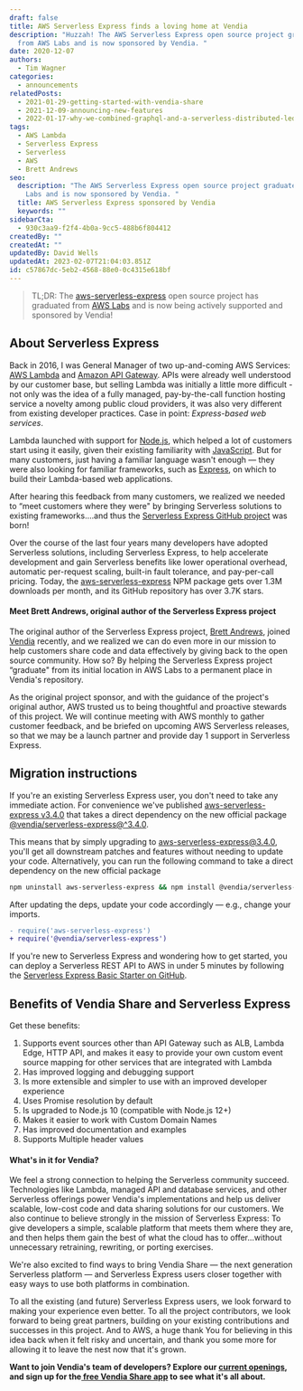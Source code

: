 ```yaml
---
draft: false
title: AWS Serverless Express finds a loving home at Vendia
description: "Huzzah! The AWS Serverless Express open source project graduates
  from AWS Labs and is now sponsored by Vendia. "
date: 2020-12-07
authors:
  - Tim Wagner
categories:
  - announcements
relatedPosts:
  - 2021-01-29-getting-started-with-vendia-share
  - 2021-12-09-announcing-new-features
  - 2022-01-17-why-we-combined-graphql-and-a-serverless-distributed-ledger
tags:
  - AWS Lambda
  - Serverless Express
  - Serverless
  - AWS
  - Brett Andrews
seo:
  description: "The AWS Serverless Express open source project graduates from AWS
    Labs and is now sponsored by Vendia. "
  title: AWS Serverless Express sponsored by Vendia
  keywords: ""
sidebarCta:
  - 930c3aa9-f2f4-4b0a-9cc5-488b6f804412
createdBy: ""
createdAt: ""
updatedBy: David Wells
updatedAt: 2023-02-07T21:04:03.851Z
id: c57867dc-5eb2-4568-88e0-0c4315e618bf
---
```


> TL;DR: The [aws-serverless-express](https://github.com/vendia/serverless-express) open source project has graduated from [AWS Labs](https://github.com/awslabs/) and is now being actively supported and sponsored by Vendia!

## About Serverless Express

Back in 2016, I was General Manager of two up-and-coming AWS Services: [AWS Lambda](https://aws.amazon.com/lambda/) and [Amazon API Gateway](https://aws.amazon.com/api-gateway/). APIs were already well understood by our customer base, but selling Lambda was initially a little more difficult - not only was the idea of a fully managed, pay-by-the-call function hosting service a novelty among public cloud providers, it was also very different from existing developer practices. Case in point: *Express-based web services*.

Lambda launched with support for [Node.js](https://nodejs.org/en/), which helped a lot of customers start using it easily, given their existing familiarity with [JavaScript](https://www.javascript.com/). But for many customers, just having a familiar language wasn't enough — they were also looking for familiar frameworks, such as [Express](https://expressjs.com/), on which to build their Lambda-based web applications.

After hearing this feedback from many customers, we realized we needed to “meet customers where they were" by bringing Serverless solutions to existing frameworks….and thus the [Serverless Express GitHub project](https://github.com/vendia/serverless-express) was born!

Over the course of the last four years many developers have adopted Serverless solutions, including Serverless Express, to help accelerate development and gain Serverless benefits like lower operational overhead, automatic per-request scaling, built-in fault tolerance, and pay-per-call pricing. Today, the [aws-serverless-express](https://www.npmjs.com/package/aws-serverless-express) NPM package gets over 1.3M downloads per month, and its GitHub repository has over 3.7K stars.

#### Meet Brett Andrews, original author of the Serverless Express project

The original author of the Serverless Express project, [Brett Andrews](https://twitter.com/AWSbrett), joined [Vendia](https://vendia.com/) recently, and we realized we can do even more in our mission to help customers share code and data effectively by giving back to the open source community. How so? By helping the Serverless Express project “graduate" from its initial location in AWS Labs to a permanent place in Vendia's repository.

As the original project sponsor, and with the guidance of the project's original author, AWS trusted us to being thoughtful and proactive stewards of this project. We will continue meeting with AWS monthly to gather customer feedback, and be briefed on upcoming AWS Serverless releases, so that we may be a launch partner and provide day 1 support in Serverless Express.

## Migration instructions

If you're an existing Serverless Express user, you don't need to take any immediate action. For convenience we've published [aws-serverless-express v3.4.0](https://www.npmjs.com/package/aws-serverless-express) that takes a direct dependency on the new official package [@vendia/serverless-express@^3.4.0](https://www.npmjs.com/package/@vendia/serverless-express).

This means that by simply upgrading to aws-serverless-express@3.4.0, you'll get all downstream patches and features without needing to update your code. Alternatively, you can run the following command  to take a direct dependency on the new official package

```bash
npm uninstall aws-serverless-express && npm install @vendia/serverless-express
```

After updating the deps, update your code accordingly — e.g., change your imports.

```diff
- require('aws-serverless-express')
+ require('@vendia/serverless-express')
```

If you're new to Serverless Express and wondering how to get started, you can deploy a Serverless REST API to AWS in under 5 minutes by following the [Serverless Express Basic Starter on GitHub](https://github.com/vendia/serverless-express/tree/master/examples/basic-starter).

## Benefits of Vendia Share and Serverless Express

Get these benefits:

1. Supports event sources other than API Gateway such as ALB, Lambda Edge, HTTP API, and makes it easy to provide your own custom event source mapping for other services that are integrated with Lambda
2. Has improved logging and debugging support
3. Is more extensible and simpler to use with an improved developer experience
4. Uses Promise resolution by default
5. Is upgraded to Node.js 10 (compatible with Node.js 12+)
6. Makes it easier to work with Custom Domain Names
7. Has improved documentation and examples
8. Supports Multiple header values

#### What's in it for Vendia? 

We feel a strong connection to helping the Serverless community succeed. Technologies like Lambda, managed API and database services, and other Serverless offerings power Vendia's implementations and help us deliver scalable, low-cost code and data sharing solutions for our customers. We also continue to believe strongly in the mission of Serverless Express: To give developers a simple, scalable platform that meets them where they are, and then helps them gain the best of what the cloud has to offer...without unnecessary retraining, rewriting, or porting exercises.

We're also excited to find ways to bring Vendia Share — the next generation Serverless platform — and Serverless Express users closer together with easy ways to use both platforms in combination.

To all the existing (and future) Serverless Express users, we look forward to making your experience even better. To all the project contributors, we look forward to being great partners, building on your existing contributions and successes in this project. And to AWS, a huge thank You for believing in this idea back when it felt risky and uncertain, and thank you some more for allowing it to leave the nest now that it's grown.

**Want to join Vendia's team of developers? Explore our [current openings](https://www.vendia.com/careers), and sign up for the[ free Vendia Share app](https://share.vendia.net/) to see what it's all about.**
